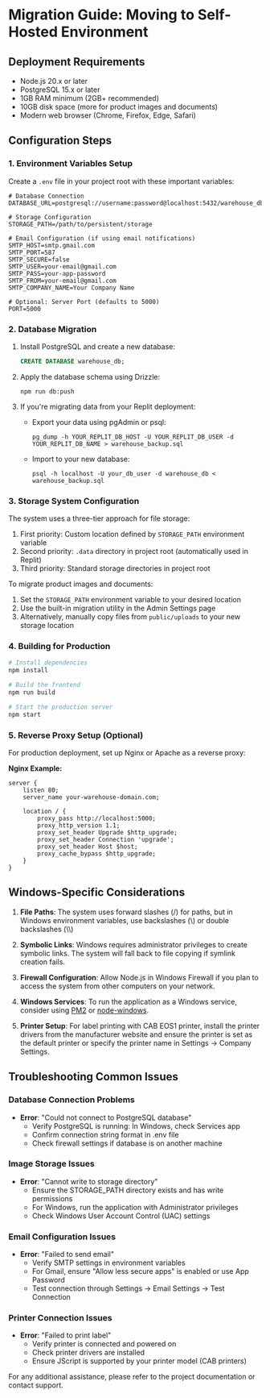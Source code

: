 # Migration Guide: Moving to Self-Hosted Environment

## Deployment Requirements

- Node.js 20.x or later
- PostgreSQL 15.x or later
- 1GB RAM minimum (2GB+ recommended)
- 10GB disk space (more for product images and documents)
- Modern web browser (Chrome, Firefox, Edge, Safari)

## Configuration Steps

### 1. Environment Variables Setup

Create a `.env` file in your project root with these important variables:

```
# Database Connection
DATABASE_URL=postgresql://username:password@localhost:5432/warehouse_db

# Storage Configuration
STORAGE_PATH=/path/to/persistent/storage

# Email Configuration (if using email notifications)
SMTP_HOST=smtp.gmail.com
SMTP_PORT=587
SMTP_SECURE=false
SMTP_USER=your-email@gmail.com
SMTP_PASS=your-app-password
SMTP_FROM=your-email@gmail.com
SMTP_COMPANY_NAME=Your Company Name

# Optional: Server Port (defaults to 5000)
PORT=5000
```

### 2. Database Migration

1. Install PostgreSQL and create a new database:
   ```sql
   CREATE DATABASE warehouse_db;
   ```

2. Apply the database schema using Drizzle:
   ```
   npm run db:push
   ```

3. If you're migrating data from your Replit deployment:
   - Export your data using pgAdmin or psql: 
     ```
     pg_dump -h YOUR_REPLIT_DB_HOST -U YOUR_REPLIT_DB_USER -d YOUR_REPLIT_DB_NAME > warehouse_backup.sql
     ```
   - Import to your new database:
     ```
     psql -h localhost -U your_db_user -d warehouse_db < warehouse_backup.sql
     ```

### 3. Storage System Configuration

The system uses a three-tier approach for file storage:

1. First priority: Custom location defined by `STORAGE_PATH` environment variable
2. Second priority: `.data` directory in project root (automatically used in Replit)
3. Third priority: Standard storage directories in project root

To migrate product images and documents:

1. Set the `STORAGE_PATH` environment variable to your desired location
2. Use the built-in migration utility in the Admin Settings page
3. Alternatively, manually copy files from `public/uploads` to your new storage location

### 4. Building for Production

```bash
# Install dependencies
npm install

# Build the frontend
npm run build

# Start the production server
npm start
```

### 5. Reverse Proxy Setup (Optional)

For production deployment, set up Nginx or Apache as a reverse proxy:

**Nginx Example:**
```nginx
server {
    listen 80;
    server_name your-warehouse-domain.com;
    
    location / {
        proxy_pass http://localhost:5000;
        proxy_http_version 1.1;
        proxy_set_header Upgrade $http_upgrade;
        proxy_set_header Connection 'upgrade';
        proxy_set_header Host $host;
        proxy_cache_bypass $http_upgrade;
    }
}
```

## Windows-Specific Considerations

1. **File Paths**: The system uses forward slashes (/) for paths, but in Windows environment variables, use backslashes (\\) or double backslashes (\\\\)

2. **Symbolic Links**: Windows requires administrator privileges to create symbolic links. The system will fall back to file copying if symlink creation fails.

3. **Firewall Configuration**: Allow Node.js in Windows Firewall if you plan to access the system from other computers on your network.

4. **Windows Services**: To run the application as a Windows service, consider using [PM2](https://pm2.keymetrics.io/) or [node-windows](https://github.com/coreybutler/node-windows).

5. **Printer Setup**: For label printing with CAB EOS1 printer, install the printer drivers from the manufacturer website and ensure the printer is set as the default printer or specify the printer name in Settings → Company Settings.

## Troubleshooting Common Issues

### Database Connection Problems

- **Error**: "Could not connect to PostgreSQL database"
  - Verify PostgreSQL is running: In Windows, check Services app
  - Confirm connection string format in .env file
  - Check firewall settings if database is on another machine

### Image Storage Issues

- **Error**: "Cannot write to storage directory"
  - Ensure the STORAGE_PATH directory exists and has write permissions
  - For Windows, run the application with Administrator privileges
  - Check Windows User Account Control (UAC) settings

### Email Configuration Issues

- **Error**: "Failed to send email"
  - Verify SMTP settings in environment variables
  - For Gmail, ensure "Allow less secure apps" is enabled or use App Password
  - Test connection through Settings → Email Settings → Test Connection

### Printer Connection Issues

- **Error**: "Failed to print label"
  - Verify printer is connected and powered on
  - Check printer drivers are installed
  - Ensure JScript is supported by your printer model (CAB printers)

For any additional assistance, please refer to the project documentation or contact support.
